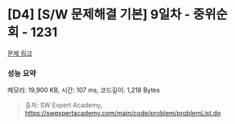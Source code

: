 # [D4] [S/W 문제해결 기본] 9일차 - 중위순회 - 1231 

[문제 링크](https://swexpertacademy.com/main/code/problem/problemDetail.do?contestProbId=AV140YnqAIECFAYD) 

### 성능 요약

메모리: 19,900 KB, 시간: 107 ms, 코드길이: 1,218 Bytes



> 출처: SW Expert Academy, https://swexpertacademy.com/main/code/problem/problemList.do